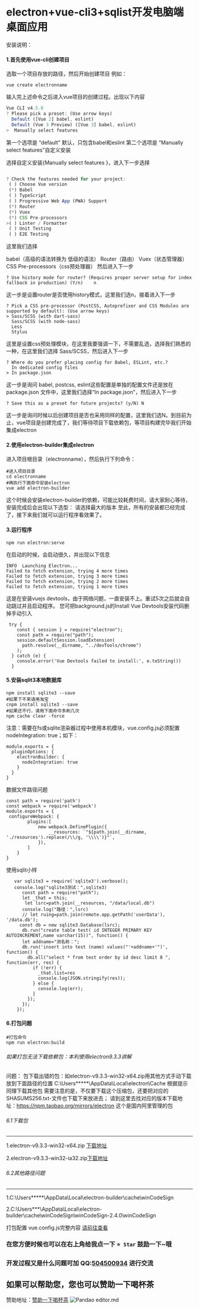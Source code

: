 # electron+vue-cli3+sqlist开发电脑端桌面应用
安装说明：
#### 1.首先使用vue-cli创建项目
选取一个项目存放的路径，然后开始创建项目 例如：
```
vue create electronname
```
输入完上述命令之后进入vue项目的创建过程。出现以下内容

```javascript
Vue CLI v4.5.8
? Please pick a preset: (Use arrow keys)
  Default ([Vue 2] babel, eslint)
  Default (Vue 3 Preview) ([Vue 3] babel, eslint)
>  Manually select features    

```
第一个选项是 “default” 默认，只包含babel和eslint
第二个选项是 “Manually select features”自定义安装

选择自定义安装{Manually select features }，进入下一步选择

```javascript

? Check the features needed for your project:
 ( ) Choose Vue version
 (*) Babel
 ( ) TypeScript
 ( ) Progressive Web App (PWA) Support
 (*) Router
 (*) Vuex
 (*) CSS Pre-processors
>( ) Linter / Formatter
 ( ) Unit Testing
 ( ) E2E Testing                                                                                                                             
```
这里我们选择

babel（高级的语法转换为 低级的语法）
Router（路由）
Vuex（状态管理器）
CSS Pre-processors（css预处理器）
然后进入下一步

```
? Use history mode for router? (Requires proper server setup for index 
fallback in production) (Y/n)    n
```
这一步是设置router是否使用history模式，这里我们选n，接着进入下一步

```
? Pick a CSS pre-processor (PostCSS, Autoprefixer and CSS Modules are supported by default): (Use arrow keys)
> Sass/SCSS (with dart-sass)
  Sass/SCSS (with node-sass)
  Less
  Stylus  
```
这里是设置css预处理模块，在这里我要强调一下，不需要乱选，选择我们熟悉的一种，在这里我们选择 Sass/SCSS，然后进入下一步

```
? Where do you prefer placing config for Babel, ESLint, etc.?
  In dedicated config files
> In package.json                                                                                                                            
```
这一步是询问 babel, postcss, eslint这些配置是单独的配置文件还是放在package.json 文件中，这里我们选择“In package.json”，然后进入下一步

```
? Save this as a preset for future projects? (y/N) N
```
这一步是询问时候以后创建项目是否也采用同样的配置，这里我们选N。到目前为止，vue项目是创建完成了，我们等待项目下载依赖包，等项目构建完毕我们开始集成electron

#### 2.使用electron-builder集成electron
进入项目根目录（electronname），然后执行下列命令：
```
#进入项目目录
cd electronname
#再执行下面命令安装electron
vue add electron-builder
```
这个时候会安装electron-builder的依赖，可能比较耗费时间，请大家耐心等待，安装完成后会出现以下选型：
请选择最大的版本
至此，所有的安装都已经完成了，接下来我们就可以运行程序看效果了。
#### 3.运行程序
```
npm run electron:serve
```
在启动的时候，会启动很久，并出现以下信息

```
INFO  Launching Electron...
Failed to fetch extension, trying 4 more times
Failed to fetch extension, trying 3 more times
Failed to fetch extension, trying 2 more times
Failed to fetch extension, trying 1 more times
```
这是在安装vuejs devtools，由于网络问题，一直安装不上。重试5次之后就会自动跳过并且启动程序。
您可把background.js的Install Vue Devtools安装代码删掉手动引入
  ```
   try {
      const { session } = require("electron");
      const path = require("path");
      session.defaultSession.loadExtension(
        path.resolve(__dirname, "../devTools/chrome") 
      ); 
    } catch (e) {
      console.error('Vue Devtools failed to install:', e.toString())
    }
  ```
#### 5.安装sqlit3本地数据库
```
npm install sqlite3 --save
#如果下不来请用淘宝
cnpm install sqlite3 --save
#如果还不行，请用下面命令多刷几次
npm cache clear -force
```
注意：需要在fs或sqlite渲染器过程中使用本机模块，vue.config.js必须配置 nodeIntegration: true；如下：
```
module.exports = {
  pluginOptions: {
    electronBuilder: {
      nodeIntegration: true
    }
  }
}
```
数据文件路径问题
```
const path = require('path')
const webpack = require('webpack')
module.exports = {
 configureWebpack: {
        plugins:[
            new webpack.DefinePlugin({
                __resources: `"${path.join(__dirname, './resources').replace(/\\/g, '\\\\')}"`,
            }),
        ]
    }
}
```
使用sqlit小样
```
   var sqlite3 = require('sqlite3').verbose();
   console.log("sqlite3测试：",sqlite3)
      const path = require("path");
      let _that = this;
       let lsrc=path.join(__resources, "/data/local.db")
      console.log("路径：",lsrc)
      // let ruing=path.join(remote.app.getPath('userData'), '/data.db');
     const db = new sqlite3.Database(lsrc);
      db.run("create table test( id INTEGER PRIMARY KEY AUTOINCREMENT,name varchar(15))", function() {
      let addname="测名称：";
      db.run('insert into test (name) values("'+addname+'")', function() {
        db.all("select * from test order by id desc limit 8 ", function(err, res) {
          if (!err) {
            _that.list=res
            console.log(JSON.stringify(res));
          } else {
            console.log(err);
          }
        });
      });
    });
```

#### 6.打包问题
```
#打包命令
npm run electron:build
```
###### 如果打包无法下载依赖包：本利使用electron9.3.3讲解

问题： 包下载出错的包：如electron-v9.3.3-win32-x64.zip用其他方式手动下载放到下面路径的位置 C:\Users\*****\AppData\Local\electron\Cache 根据提示同理下载其他包 需要注意的是，不仅要下载这个压缩包，还要把对应的SHASUMS256.txt-文件也下载下来放进去； 
请到这里去找对应的版本下载地址：https://npm.taobao.org/mirrors/electron 这个是国内阿里管理的包
###### 6.1下载包

------------
1.electron-v9.3.3-win32-x64.zip [下载地址](https://npm.taobao.org/mirrors/electron/9.3.3/electron-v9.3.3-win32-x64.zip "下载地址")

2.electron-v9.3.3-win32-ia32.zip[下载地址](https://npm.taobao.org/mirrors/electron/9.3.3/electron-v9.3.3-win32-ia32.zip "下载地址")
###### 6.2其他路径问题

------------

1.C:\Users\*****\AppData\Local\electron-builder\cache\winCodeSign

2.C:\Users\***\AppData\Local\electron-builder\cache\winCodeSign\winCodeSign-2.4.0\winCodeSign

打包配置 vue.config.js完整内容 [请前往查看](https://github.com/huanglishi/electronvue/blob/main/vue.config.js "请前往查看")
### 在您方便时候也可以在右上角给我点一下 `⭐ Star` 鼓励一下~哦
###  开发过程又是什么问题可加 QQ:[504500934](https://ynjiyuan.com "504500934") 进行交流
## 如果可以帮助您，您也可以赞助一下喝杯茶
赞助地址：[赞助一下喝杯茶](https://npm.taobao.org/mirrors/electron/9.3.3/electron-v9.3.3-win32-ia32.zip "赞助一下喝杯茶")
![Pandao editor.md](https://honey.ynjiyuan.com/wxpayqrcode.png "Pandao editor.md")
